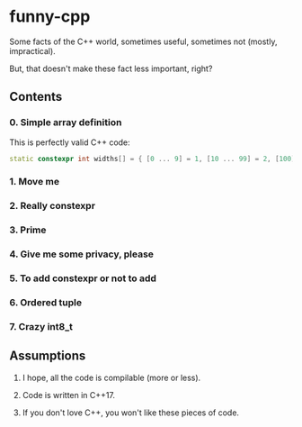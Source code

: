 # funny-cpp

Some facts of the C++ world, sometimes useful, sometimes not (mostly, impractical).

But, that doesn't make these fact less important, right?

## Contents

### 0. Simple array definition

This is perfectly valid C++ code:

  ```c++
  static constexpr int widths[] = { [0 ... 9] = 1, [10 ... 99] = 2, [100] = 3 };
  ```

### 1. Move me

### 2. Really constexpr

### 3. Prime

### 4. Give me some privacy, please

### 5. To add constexpr or not to add

### 6. Ordered tuple

### 7. Crazy int8_t

## Assumptions

1. I hope, all the code is compilable (more or less).

2. Code is written in C++17.

3. If you don't love C++, you won't like these pieces of code.
